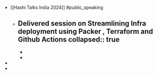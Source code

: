 - [[Hashi Talks India 2024]] #public_speaking
	- Delivered session on Streamlining Infra deployment using Packer , Terraform and Github Actions
	  collapsed:: true
		-
		-
		-
-
-